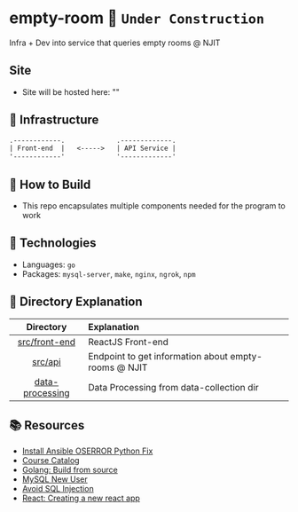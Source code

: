# empty-room :construction: `Under Construction`
Infra + Dev into service that queries empty rooms @ NJIT

## Site
- Site will be hosted here: "" 

## :tram: Infrastructure
```txt
.------------.             .-------------.
| Front-end  |   <----->   | API Service |
'------------'             '-------------'
```

## :hammer: How to Build
- This repo encapsulates multiple components needed for the program to work

## :microscope: Technologies
- Languages: `go`
- Packages: `mysql-server`, `make`, `nginx`, `ngrok`, `npm`

## :microscope: Directory Explanation

| Directory         | Explanation
| :---:             | :---
| [src/front-end](src/front-end)            | ReactJS Front-end
| [src/api](src/api) | Endpoint to get information about empty-rooms @ NJIT
| [data-processing](data-processing)| Data Processing from data-collection dir

## :books: Resources
- [Install Ansible OSERROR Python Fix](https://stackoverflow.com/questions/54778630/could-not-install-packages-due-to-an-environmenterror-errno-2-no-such-file-or)
- [Course Catalog](https://myhub.njit.edu/BannerExtensibility/customPage/page/stuRegCrseSched)
- [Golang: Build from source](https://go.dev/doc/install)
- [MySQL New User](https://askubuntu.com/questions/1322175/not-allowed-to-create-user-with-grant)
- [Avoid SQL Injection](https://go.dev/doc/database/sql-injection)
- [React: Creating a new react app](https://reactjs.org/docs/create-a-new-react-app.html)